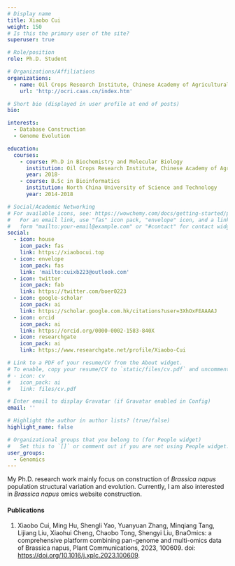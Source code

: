 ```yaml
---
# Display name
title: Xiaobo Cui
weight: 150
# Is this the primary user of the site?
superuser: true

# Role/position
role: Ph.D. Student

# Organizations/Affiliations
organizations:
  - name: Oil Crops Research Institute, Chinese Academy of Agricultural Sciences
    url: 'http://ocri.caas.cn/index.htm'

# Short bio (displayed in user profile at end of posts)
bio: 

interests:
  - Database Construction
  - Genome Evolution

education:
  courses:
    - course: Ph.D in Biochemistry and Molecular Biology
      institution: Oil Crops Research Institute, Chinese Academy of Agricultural Sciences
      year: 2018-
    - course: B.Sc in Bioinformatics
      institution: North China University of Science and Technology
      year: 2014-2018

# Social/Academic Networking
# For available icons, see: https://wowchemy.com/docs/getting-started/page-builder/#icons
#   For an email link, use "fas" icon pack, "envelope" icon, and a link in the
#   form "mailto:your-email@example.com" or "#contact" for contact widget.
social:
  - icon: house
    icon_pack: fas
    link: https://xiaobocui.top
  - icon: envelope
    icon_pack: fas
    link: 'mailto:cuixb223@outlook.com'
  - icon: twitter
    icon_pack: fab
    link: https://twitter.com/boer0223
  - icon: google-scholar
    icon_pack: ai
    link: https://scholar.google.com.hk/citations?user=3XhOxFEAAAAJ
  - icon: orcid
    icon_pack: ai
    link: https://orcid.org/0000-0002-1583-840X
  - icon: researchgate
    icon_pack: ai
    link: https://www.researchgate.net/profile/Xiaobo-Cui

# Link to a PDF of your resume/CV from the About widget.
# To enable, copy your resume/CV to `static/files/cv.pdf` and uncomment the lines below.
# - icon: cv
#   icon_pack: ai
#   link: files/cv.pdf

# Enter email to display Gravatar (if Gravatar enabled in Config)
email: ''

# Highlight the author in author lists? (true/false)
highlight_name: false

# Organizational groups that you belong to (for People widget)
#   Set this to `[]` or comment out if you are not using People widget.
user_groups:
  - Genomics
---
```


My Ph.D. research work mainly focus on construction of *Brassica napus* population structural variation and evolution. Currently, I am also interested in *Brassica napus* omics website construction.

#### Publications
1. Xiaobo Cui, Ming Hu, Shengli Yao, Yuanyuan Zhang, Minqiang Tang, Lijiang Liu, Xiaohui Cheng, Chaobo Tong, Shengyi Liu, BnaOmics: a comprehensive platform combining pan-genome and multi-omics data of Brassica napus, Plant Communications, 2023, 100609. doi: https://doi.org/10.1016/j.xplc.2023.100609.

